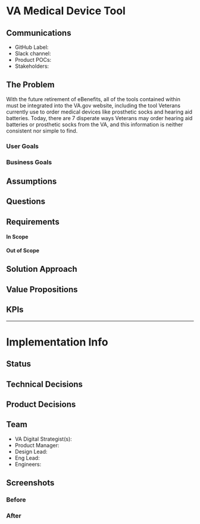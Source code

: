 # VA Medical Device Tool

## Communications
- GitHub Label: 
- Slack channel: 
- Product POCs: 
- Stakeholders: 

## The Problem
With the future retirement of eBenefits, all of the tools contained within must be integrated into the VA.gov website, including the tool Veterans currently use to order medical devices like prosthetic socks and hearing aid batteries. Today, there are 7 disperate ways Veterans may order hearing aid batteries or prosthetic socks from the VA, and this information is neither consistent nor simple to find.

### User Goals


### Business Goals


## Assumptions

## Questions

## Requirements
#### In Scope 

#### Out of Scope

## Solution Approach

## Value Propositions

## KPIs

---

# Implementation Info

## Status

## Technical Decisions

## Product Decisions

## Team

- VA Digital Strategist(s): 
- Product Manager:  
- Design Lead: 
- Eng Lead: 
- Engineers:
   
## Screenshots

### Before

### After
